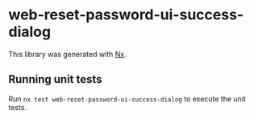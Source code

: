 # web-reset-password-ui-success-dialog

This library was generated with [Nx](https://nx.dev).

## Running unit tests

Run `nx test web-reset-password-ui-success-dialog` to execute the unit tests.
